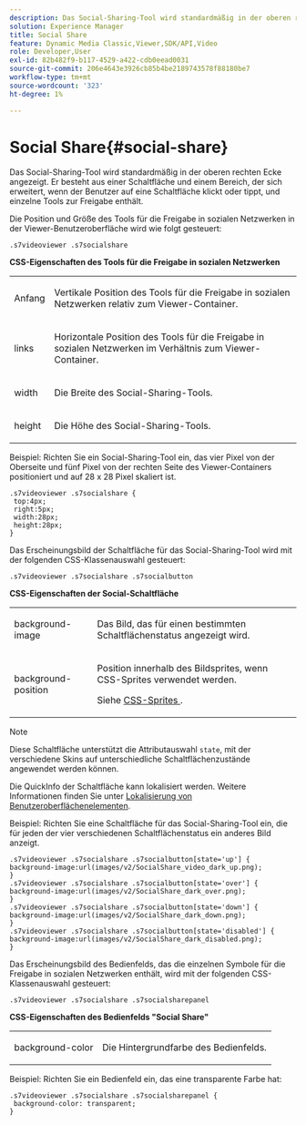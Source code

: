 ```yaml
---
description: Das Social-Sharing-Tool wird standardmäßig in der oberen rechten Ecke angezeigt. Er besteht aus einer Schaltfläche und einem Bereich, der sich erweitert, wenn der Benutzer auf eine Schaltfläche klickt oder tippt, und einzelne Tools zur Freigabe enthält.
solution: Experience Manager
title: Social Share
feature: Dynamic Media Classic,Viewer,SDK/API,Video
role: Developer,User
exl-id: 82b482f9-b117-4529-a422-cdb0eead0031
source-git-commit: 206e4643e3926cb85b4be2189743578f88180be7
workflow-type: tm+mt
source-wordcount: '323'
ht-degree: 1%

---
```


# Social Share{#social-share}

Das Social-Sharing-Tool wird standardmäßig in der oberen rechten Ecke angezeigt. Er besteht aus einer Schaltfläche und einem Bereich, der sich erweitert, wenn der Benutzer auf eine Schaltfläche klickt oder tippt, und einzelne Tools zur Freigabe enthält.

<!--<a id="section_061E550C1C1D4DB2BD663A898895B38C"></a>-->

Die Position und Größe des Tools für die Freigabe in sozialen Netzwerken in der Viewer-Benutzeroberfläche wird wie folgt gesteuert:

```
.s7videoviewer .s7socialshare
```

**CSS-Eigenschaften des Tools für die Freigabe in sozialen Netzwerken**

<table id="table_C48C56E696304C9BAFEE71BA9EA9A174"> 
 <tbody> 
  <tr> 
   <td colname="col1"> <p> <span class="codeph"> Anfang </span> </p> </td> 
   <td colname="col2"> <p> Vertikale Position des Tools für die Freigabe in sozialen Netzwerken relativ zum Viewer-Container. </p> </td> 
  </tr> 
  <tr> 
   <td colname="col1"> <p> <span class="codeph"> links </span> </p> </td> 
   <td colname="col2"> <p> Horizontale Position des Tools für die Freigabe in sozialen Netzwerken im Verhältnis zum Viewer-Container. </p> </td> 
  </tr> 
  <tr> 
   <td colname="col1"> <p> <span class="codeph"> width </span> </p> </td> 
   <td colname="col2"> <p> Die Breite des Social-Sharing-Tools. </p> </td> 
  </tr> 
  <tr> 
   <td colname="col1"> <p> <span class="codeph"> height </span> </p> </td> 
   <td colname="col2"> <p>Die Höhe des Social-Sharing-Tools. </p> </td> 
  </tr> 
 </tbody> 
</table>

Beispiel: Richten Sie ein Social-Sharing-Tool ein, das vier Pixel von der Oberseite und fünf Pixel von der rechten Seite des Viewer-Containers positioniert und auf 28 x 28 Pixel skaliert ist.

```
.s7videoviewer .s7socialshare { 
 top:4px; 
 right:5px; 
 width:28px; 
 height:28px; 
}
```

Das Erscheinungsbild der Schaltfläche für das Social-Sharing-Tool wird mit der folgenden CSS-Klassenauswahl gesteuert:

```
.s7videoviewer .s7socialshare .s7socialbutton
```

**CSS-Eigenschaften der Social-Schaltfläche**

<table id="table_A18B6978EC304C378F5FE92DD44D138D"> 
 <tbody> 
  <tr> 
   <td colname="col1"> <p> <span class="codeph"> background-image  </span> </p> </td> 
   <td colname="col2"> <p> Das Bild, das für einen bestimmten Schaltflächenstatus angezeigt wird. </p> </td> 
  </tr> 
  <tr> 
   <td colname="col1"> <p> <span class="codeph"> background-position  </span> </p> </td> 
   <td colname="col2"> <p> Position innerhalb des Bildsprites, wenn CSS-Sprites verwendet werden. </p> <p>Siehe <a href="../../../c-html5-s7-aem-asset-viewers/c-html5-video-reference/c-html5-video-viewer-20-customizingviewer/c-html5-video-viewer-20-customizingviewer.md#section-9b6d8d601cb441d08214dada7bb4eddc" format="dita" scope="local"> CSS-Sprites </a>. </p> </td> 
  </tr> 
 </tbody> 
</table>

>[!NOTE]
>
>Diese Schaltfläche unterstützt die Attributauswahl `state`, mit der verschiedene Skins auf unterschiedliche Schaltflächenzustände angewendet werden können.

Die QuickInfo der Schaltfläche kann lokalisiert werden. Weitere Informationen finden Sie unter [Lokalisierung von Benutzeroberflächenelementen](../../../c-html5-s7-aem-asset-viewers/c-html5-video-reference/r-html5-video-viewer-20-localization.md#concept-1d5ca2d8480f4064a51eddba13940aad).

Beispiel: Richten Sie eine Schaltfläche für das Social-Sharing-Tool ein, die für jeden der vier verschiedenen Schaltflächenstatus ein anderes Bild anzeigt.

```
.s7videoviewer .s7socialshare .s7socialbutton[state='up'] { 
background-image:url(images/v2/SocialShare_video_dark_up.png); 
} 
.s7videoviewer .s7socialshare .s7socialbutton[state='over'] { 
background-image:url(images/v2/SocialShare_dark_over.png); 
} 
.s7videoviewer .s7socialshare .s7socialbutton[state='down'] { 
background-image:url(images/v2/SocialShare_dark_down.png); 
} 
.s7videoviewer .s7socialshare .s7socialbutton[state='disabled'] { 
background-image:url(images/v2/SocialShare_dark_disabled.png); 
}
```

Das Erscheinungsbild des Bedienfelds, das die einzelnen Symbole für die Freigabe in sozialen Netzwerken enthält, wird mit der folgenden CSS-Klassenauswahl gesteuert:

```
.s7videoviewer .s7socialshare .s7socialsharepanel
```

**CSS-Eigenschaften des Bedienfelds &quot;Social Share&quot;**

<table id="table_86E777A5851F47D6A49D966E24A9A6CD"> 
 <tbody> 
  <tr> 
   <td colname="col1"> <p> <span class="codeph"> background-color  </span> </p> </td> 
   <td colname="col2"> <p>Die Hintergrundfarbe des Bedienfelds. </p> </td> 
  </tr> 
 </tbody> 
</table>

Beispiel: Richten Sie ein Bedienfeld ein, das eine transparente Farbe hat:

```
.s7videoviewer .s7socialshare .s7socialsharepanel { 
 background-color: transparent; 
}
```
